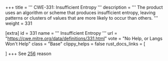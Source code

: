 +++
title = '''
CWE-331: Insufficient Entropy
'''
description	= '''
The product uses an algorithm or scheme that produces insufficient entropy, leaving patterns or clusters of values that are more likely to occur than others.
'''
weight = 331

[extra]
id = 331
name = '''
Insufficient Entropy
'''
url = "https://cwe.mitre.org/data/definitions/331.html"
vote = "No Help, or Langs Won't Help"
class = "Base"
clippy_helps = false
rust_docs_links = [

]
+++
See [256](rust-are-we-secure-yet/cwes/cwe-256) reason

